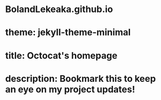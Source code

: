 # BolandLekeaka.github.io
# theme: jekyll-theme-minimal
# title: Octocat's homepage
# description: Bookmark this to keep an eye on my project updates!
